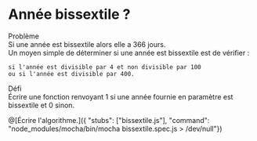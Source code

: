 # Année bissextile ?
Problème
<br/>Si une année est bissextile alors elle a 366 jours.
<br/>Un moyen simple de déterminer si une année est bissextile est de vérifier :

    si l'année est divisible par 4 et non divisible par 100
    ou si l'année est divisible par 400.
Défi
<br/>Écrire une fonction renvoyant 1 si une année fournie en paramètre est bissextile et 0 sinon.

@[Écrire l'algorithme.]({ "stubs": ["bissextile.js"], "command": "node_modules/mocha/bin/mocha bissextile.spec.js > /dev/null"})
